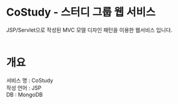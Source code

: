 # CoStudy - 스터디 그룹 웹 서비스
JSP/Servlet으로 작성된 MVC 모델 디자인 패턴을 이용한 웹서비스 입니다.
<br />
<br />

# 개요
서비스 명 : CoStudy<br />
작성 언어 : JSP<br />
DB : MongoDB
